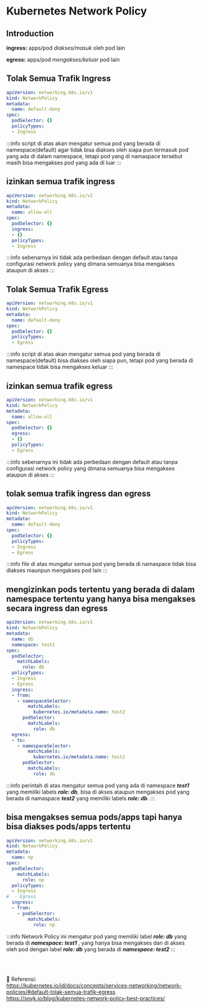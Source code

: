# Kubernetes Network Policy

## Introduction

**ingress:** apps/pod *diakses/masuk* oleh pod lain

**egress:** apps/pod *mengakses/keluar* pod lain

## Tolak Semua Trafik Ingress

```yaml
apiVersion: networking.k8s.io/v1
kind: NetworkPolicy
metadata:
  name: default-deny
spec:
  podSelector: {}
  policyTypes:
  - Ingress
```

:::info
script di atas akan mengatur semua pod yang berada di namespace(default) agar tidak bisa diakses oleh siapa pun termasuk pod yang ada di dalam namespace, tetapi pod yang di namaspace tersebut masih bisa mengakses pod yang ada di luar
:::

## izinkan semua trafik ingress

```yaml
apiVersion: networking.k8s.io/v1
kind: NetworkPolicy
metadata:
  name: allow-all
spec:
  podSelector: {}
  ingress:
  - {}
  policyTypes:
  - Ingress
```

:::info
sebenarnya ini tidak ada perbedaan dengan default atau tanpa configurasi network policy yang dimana semuanya bisa mengakses ataupun di akses
:::

## Tolak Semua Trafik Egress

```yaml
apiVersion: networking.k8s.io/v1
kind: NetworkPolicy
metadata:
  name: default-deny
spec:
  podSelector: {}
  policyTypes:
  - Egress
```

:::info
script di atas akan mengatur semua pod yang berada di namespace(default) bisa diakses oleh siapa pun, tetapi pod yang berada di namespace tidak bisa mengakses keluar
:::

## izinkan semua trafik egress

```yaml
apiVersion: networking.k8s.io/v1
kind: NetworkPolicy
metadata:
  name: allow-all
spec:
  podSelector: {}
  egress:
  - {}
  policyTypes:
  - Egress
```

:::info
sebenarnya ini tidak ada perbedaan dengan default atau tanpa configurasi network policy yang dimana semuanya bisa mengakses ataupun di akses
:::

## tolak semua trafik ingress dan egress

```yaml
apiVersion: networking.k8s.io/v1
kind: NetworkPolicy
metadata:
  name: default-deny
spec:
  podSelector: {}
  policyTypes:
  - Ingress
  - Egress
```

:::info
file di atas mungatur semua pod yang berada di namaspace tidak bisa diakses maunpun mengakses pod lain
:::

## mengizinkan pods tertentu yang berada di dalam namespace tertentu yang hanya bisa mengakses secara ingress dan egress

```yaml
apiVersion: networking.k8s.io/v1
kind: NetworkPolicy
metadata:
  name: db
  namespace: test1
spec:
  podSelector:
    matchLabels:
      role: db
  policyTypes:
  - Ingress
  - Egress
  ingress:
  - from:
    - namespaceSelector:
        matchLabels:
          kubernetes.io/metadata.name: test2
      podSelector:
        matchLabels:
          role: db
  egress:
  - to:
    - namespaceSelector:
        matchLabels:
          kubernetes.io/metadata.name: test2
      podSelector:
        matchLabels:
          role: db
```

:::info
perintah di atas mengatur semua pod yang ada di namespace ***test1*** yang memiliki labels ***role: db***, bisa di akses ataupun mengakses pod yang berada di namaspace ***test2*** yang memiliki labels ***role: db***.
:::

## bisa mengakses semua pods/apps tapi hanya bisa diakses pods/apps tertentu

```yaml
apiVersion: networking.k8s.io/v1
kind: NetworkPolicy
metadata:
  name: np
spec:
  podSelector:
    matchLabels:
      role: np
  policyTypes:
  - Ingress
#  - Egress
  ingress:
  - from:
    - podSelector:
        matchLabels:
          role: np
```

:::info
Network Policy ini mengatur pod yang memiliki label ***role: db*** yang berada di ***namespace: test1*** , yang hanya bisa mengakses dan di akses oleh pod dengan label ***role: db*** yang berada di ***namespace: test2***
:::

<br>
<br>

:link: Referensi: \
<https://kubernetes.io/id/docs/concepts/services-networking/network-policies/#default-tolak-semua-trafik-egress> \
<https://snyk.io/blog/kubernetes-network-policy-best-practices/>
